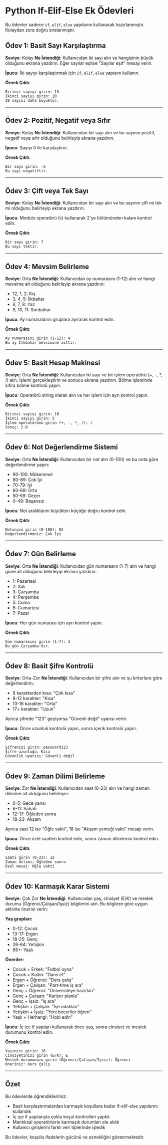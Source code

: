 # Python If-Elif-Else Ek Ödevleri

Bu ödevler sadece `if`, `elif`, `else` yapılarını kullanarak hazırlanmıştır. Kolaydan zora doğru sıralanmıştır.

## Ödev 1: Basit Sayı Karşılaştırma
**Seviye**: Kolay
**Ne İstendiği**: Kullanıcıdan iki sayı alın ve hangisinin büyük olduğunu ekrana yazdırın. Eğer sayılar eşitse "Sayılar eşit" mesajı verin.

**İpucu**: İki sayıyı karşılaştırmak için `if`, `elif`, `else` yapısını kullanın.

**Örnek Çıktı**:
```
Birinci sayıyı girin: 15
İkinci sayıyı girin: 20
20 sayısı daha büyüktür.
```

---

## Ödev 2: Pozitif, Negatif veya Sıfır
**Seviye**: Kolay
**Ne İstendiği**: Kullanıcıdan bir sayı alın ve bu sayının pozitif, negatif veya sıfır olduğunu belirleyip ekrana yazdırın.

**İpucu**: Sayıyı 0 ile karşılaştırın.

**Örnek Çıktı**:
```
Bir sayı girin: -5
Bu sayı negatiftir.
```

---

## Ödev 3: Çift veya Tek Sayı
**Seviye**: Kolay
**Ne İstendiği**: Kullanıcıdan bir sayı alın ve bu sayının çift mi tek mi olduğunu belirleyip ekrana yazdırın.

**İpucu**: Modulo operatörü (`%`) kullanarak 2'ye bölümünden kalanı kontrol edin.

**Örnek Çıktı**:
```
Bir sayı girin: 7
Bu sayı tektir.
```

---

## Ödev 4: Mevsim Belirleme
**Seviye**: Orta
**Ne İstendiği**: Kullanıcıdan ay numarasını (1-12) alın ve hangi mevsime ait olduğunu belirleyip ekrana yazdırın:
- 12, 1, 2: Kış
- 3, 4, 5: İlkbahar
- 6, 7, 8: Yaz
- 9, 10, 11: Sonbahar

**İpucu**: Ay numaralarını gruplara ayırarak kontrol edin.

**Örnek Çıktı**:
```
Ay numarasını girin (1-12): 4
Bu ay İlkbahar mevsimine aittir.
```

---

## Ödev 5: Basit Hesap Makinesi
**Seviye**: Orta
**Ne İstendiği**: Kullanıcıdan iki sayı ve bir işlem operatörü (+, -, *, /) alın. İşlemi gerçekleştirin ve sonucu ekrana yazdırın. Bölme işleminde sıfıra bölme kontrolü yapın.

**İpucu**: Operatörü string olarak alın ve her işlem için ayrı kontrol yapın.

**Örnek Çıktı**:
```
Birinci sayıyı girin: 10
İkinci sayıyı girin: 5
İşlem operatörünü girin (+, -, *, /): /
Sonuç: 2.0
```

---

## Ödev 6: Not Değerlendirme Sistemi
**Seviye**: Orta
**Ne İstendiği**: Kullanıcıdan bir not alın (0-100) ve bu nota göre değerlendirme yapın:
- 90-100: Mükemmel
- 80-89: Çok İyi
- 70-79: İyi
- 60-69: Orta
- 50-59: Geçer
- 0-49: Başarısız

**İpucu**: Not aralıklarını büyükten küçüğe doğru kontrol edin.

**Örnek Çıktı**:
```
Notunuzu girin (0-100): 85
Değerlendirmeniz: Çok İyi
```

---

## Ödev 7: Gün Belirleme
**Seviye**: Orta
**Ne İstendiği**: Kullanıcıdan gün numarasını (1-7) alın ve hangi güne ait olduğunu belirleyip ekrana yazdırın:
- 1: Pazartesi
- 2: Salı
- 3: Çarşamba
- 4: Perşembe
- 5: Cuma
- 6: Cumartesi
- 7: Pazar

**İpucu**: Her gün numarası için ayrı kontrol yapın.

**Örnek Çıktı**:
```
Gün numarasını girin (1-7): 3
Bu gün Çarşamba'dır.
```

---

## Ödev 8: Basit Şifre Kontrolü
**Seviye**: Orta-Zor
**Ne İstendiği**: Kullanıcıdan bir şifre alın ve şu kriterlere göre değerlendirin:
- 8 karakterden kısa: "Çok kısa"
- 8-12 karakter: "Kısa"
- 13-16 karakter: "Orta"
- 17+ karakter: "Uzun"

Ayrıca şifrede "123" geçiyorsa "Güvenli değil" uyarısı verin.

**İpucu**: Önce uzunluk kontrolü yapın, sonra içerik kontrolü yapın.

**Örnek Çıktı**:
```
Şifrenizi girin: password123
Şifre uzunluğu: Kısa
Güvenlik uyarısı: Güvenli değil
```

---

## Ödev 9: Zaman Dilimi Belirleme
**Seviye**: Zor
**Ne İstendiği**: Kullanıcıdan saat (0-23) alın ve hangi zaman dilimine ait olduğunu belirleyin:
- 0-5: Gece yarısı
- 6-11: Sabah
- 12-17: Öğleden sonra
- 18-23: Akşam

Ayrıca saat 12 ise "Öğle vakti", 18 ise "Akşam yemeği vakti" mesajı verin.

**İpucu**: Önce özel saatleri kontrol edin, sonra zaman dilimlerini kontrol edin.

**Örnek Çıktı**:
```
Saati girin (0-23): 12
Zaman dilimi: Öğleden sonra
Özel mesaj: Öğle vakti
```

---

## Ödev 10: Karmaşık Karar Sistemi
**Seviye**: Çok Zor
**Ne İstendiği**: Kullanıcıdan yaş, cinsiyet (E/K) ve meslek durumu (Öğrenci/Çalışan/İşsiz) bilgilerini alın. Bu bilgilere göre uygun aktivite önerisi verin:

**Yaş grupları:**
- 0-12: Çocuk
- 13-17: Ergen
- 18-25: Genç
- 26-64: Yetişkin
- 65+: Yaşlı

**Öneriler:**
- Çocuk + Erkek: "Futbol oyna"
- Çocuk + Kadın: "Dans et"
- Ergen + Öğrenci: "Ders çalış"
- Ergen + Çalışan: "Part-time iş ara"
- Genç + Öğrenci: "Üniversiteye hazırlan"
- Genç + Çalışan: "Kariyer planla"
- Genç + İşsiz: "İş ara"
- Yetişkin + Çalışan: "İşe odaklan"
- Yetişkin + İşsiz: "Yeni beceriler öğren"
- Yaşlı + Herhangi: "Hobi edin"

**İpucu**: İç içe if yapıları kullanarak önce yaş, sonra cinsiyet ve meslek durumunu kontrol edin.

**Örnek Çıktı**:
```
Yaşınızı girin: 16
Cinsiyetinizi girin (E/K): E
Meslek durumunuzu girin (Öğrenci/Çalışan/İşsiz): Öğrenci
Öneriniz: Ders çalış
```

---

## Özet

Bu ödevlerde öğrendiklerimiz:
- Basit karşılaştırmalardan karmaşık koşullara kadar if-elif-else yapılarını kullandık
- İç içe if yapılarıyla çoklu koşul kontrolleri yaptık
- Mantıksal operatörlerle karmaşık durumları ele aldık
- Kullanıcı girişlerini farklı veri tiplerinde işledik

Bu ödevler, koşullu ifadelerin gücünü ve esnekliğini göstermektedir. 